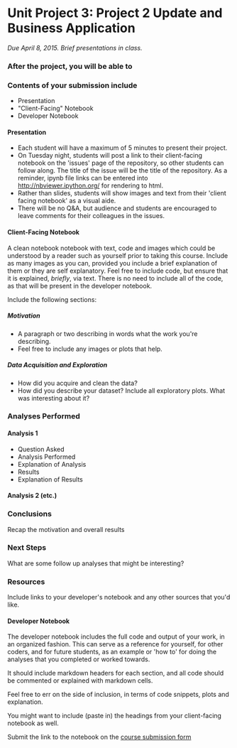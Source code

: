 # Unit Project 3: Project 2 Update and Business Application
*Due April 8, 2015.  Brief presentations in class.*

### After the project, you will be able to

### Contents of your submission include

* Presentation
* "Client-Facing" Notebook
* Developer Notebook

#### Presentation

* Each student will have a maximum of 5 minutes to present their project.
* On Tuesday night, students will post a link to their client-facing notebook on the 'issues' page of the repository, so other students can follow along.  The title of the issue will be the title of the repository. As a reminder, ipynb file links can be entered into http://nbviewer.ipython.org/ for rendering to html.
* Rather than slides, students will show images and text from their 'client facing notebook' as a visual aide.
* There will be no Q&A, but audience and students are encouraged to leave comments for their colleagues in the issues.

#### Client-Facing Notebook

A clean notebook notebook with text, code and images which could be understood by a reader such as yourself prior to taking this course.  Include as many images as you can, provided you include a brief explanation of them or they are self explanatory.  Feel free to include code, but ensure that it is explained, _briefly_, via text.  There is no need to include all of the code, as that will be present in the developer notebook.

Include the following sections:

##### Motivation

* A paragraph or two describing in words what the work you're describing.
* Feel free to include any images or plots that help.

##### Data Acquisition and Exploration
* How did you acquire and clean the data?
* How did you describe your dataset?  Include all exploratory plots.  What was interesting about it?

### Analyses Performed

#### Analysis 1

* Question Asked
* Analysis Performed
* Explanation of Analysis
* Results
* Explanation of Results

#### Analysis 2 (etc.)

### Conclusions

Recap the motivation and overall results

### Next Steps

What are some follow up analyses that might be interesting?

### Resources

Include links to your developer's notebook and any other sources that you'd like.

#### Developer Notebook

The developer notebook includes the full code and output of your work, in an organized fashion.  This can serve as a reference for yourself, for other coders, and for future students, as an example or 'how to' for doing the analyses that you completed or worked towards.

It should include markdown headers for each section, and all code should be commented or explained with markdown cells.

Feel free to err on the side of inclusion, in terms of code snippets, plots and explanation.

You might want to include (paste in) the headings from your client-facing notebook as well.

Submit the link to the notebook on the [course submission form](https://)

